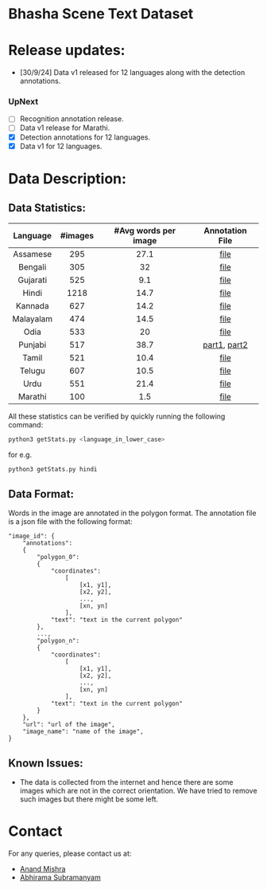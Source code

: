 # Bhasha Scene Text Dataset

[comment]: <> (Add a table with 13 languages and links to its files)

# Release updates:

[comment]: <> (checkbox style release updates with cross ticks for the ones present)

- [30/9/24] Data v1 released for 12 languages along with the detection annotations.

### UpNext
- [ ] Recognition annotation release.
- [ ] Data v1 release for Marathi.
- [x] Detection annotations for 12 languages.
- [x] Data v1 for 12 languages.

# Data Description:
## Data Statistics:

| Language | #images | #Avg words per image | Annotation File |
| :---: | :---: | :---: | :---: |
| Assamese | 295 | 27.1 | [file](files/assamese.json) |
| Bengali | 305 | 32 | [file](files/bengali.json) |
| Gujarati | 525 | 9.1 | [file](files/gujarati.json) |
| Hindi | 1218 | 14.7 | [file](files/hindi.json) |
| Kannada | 627 | 14.2 | [file](files/kannada.json) |
| Malayalam | 474 | 14.5 | [file](files/malayalam.json) |
| Odia | 533 | 20 | [file](files/odia.json) |
| Punjabi | 517 | 38.7 | [part1](files/punjabi_part1.json), [part2](files/punjabi_part2.json) |
| Tamil | 521 | 10.4 | [file](files/tamil.json) |
| Telugu | 607 | 10.5 | [file](files/telugu.json) |
| Urdu | 551 | 21.4 | [file](files/urdu.json) |
| Marathi | 100 | 1.5 | [file]() |


All these statistics can be verified by quickly running the following command:

```bash
python3 getStats.py <language_in_lower_case>
```

for e.g.
```bash
python3 getStats.py hindi
```

## Data Format:
Words in the image are annotated in the polygon format. The annotation file is a json file with the following format:
```
"image_id": {
    "annotations": 
    {
        "polygon_0":
        {
            "coordinates":
                [
                    [x1, y1],
                    [x2, y2],
                    ...,
                    [xn, yn]
                ],
            "text": "text in the current polygon"
        },
        ...,
        "polygon_n":
        {
            "coordinates":
                [
                    [x1, y1],
                    [x2, y2],
                    ...,
                    [xn, yn]
                ],
            "text": "text in the current polygon"
        }
    },
    "url": "url of the image",
    "image_name": "name of the image",
}
```

## Known Issues:
- The data is collected from the internet and hence there are some images which are not in the correct orientation. We have tried to remove such images but there might be some left. 

# Contact
For any queries, please contact us at:
- [Anand Mishra](mailto:mishra@iitj.ac.in)
- [Abhirama Subramanyam](mailto:penamakuri.1@iitj.ac.in)
